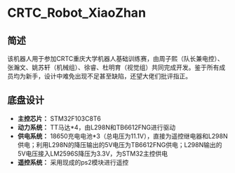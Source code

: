# CRTC_Robot_XiaoZhan  
## 简述  
该机器人用于参加CRTC重庆大学机器人基础训练赛，由周子熙（队长兼电控）、张瀚文、姚苏轩（机械组）、徐睿、杜明育（视觉组）共同完成开发。鉴于所有成员均为新手，设计中难免出现不足甚至缺陷，还望大佬们批评指正。  
## 底盘设计  
- **主控芯片：** STM32F103C8T6
- **动力系统：** TT马达*4，由L298N和TB6612FNG进行驱动
- **供电系统：** 18650充电电池*3（总电压为11.1V），直接为遥控继电器和L298N供电；利用L298N的降压输出的5V电压为TB6612FNG供电；L298N输出的5V电压接入LM2596S降压为3.3V，为STM32主控供电
- **遥控系统：** 采用现成的ps2模块进行遥控
